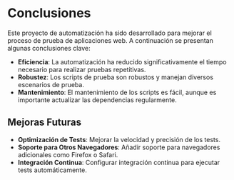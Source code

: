 # Conclusiones

Este proyecto de automatización ha sido desarrollado para mejorar el proceso de prueba de aplicaciones web. A continuación se presentan algunas conclusiones clave:

- **Eficiencia**: La automatización ha reducido significativamente el tiempo necesario para realizar pruebas repetitivas.
- **Robustez**: Los scripts de prueba son robustos y manejan diversos escenarios de prueba.
- **Mantenimiento**: El mantenimiento de los scripts es fácil, aunque es importante actualizar las dependencias regularmente.

## Mejoras Futuras

- **Optimización de Tests**: Mejorar la velocidad y precisión de los tests.
- **Soporte para Otros Navegadores**: Añadir soporte para navegadores adicionales como Firefox o Safari.
- **Integración Continua**: Configurar integración continua para ejecutar tests automáticamente.
